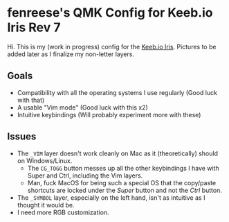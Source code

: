 # fenreese's QMK Config for Keeb.io Iris Rev 7

Hi. This is my (work in progress) config for the [Keeb.io Iris](https://keeb.io/products/iris-keyboard-split-ergonomic-keyboard). Pictures to be added later as I finalize my non-letter layers.

## Goals
- Compatibility with all the operating systems I use regularly (Good luck with that)
- A usable "Vim mode" (Good luck with this x2)
- Intuitive keybindings (Will probably experiment more with these)

## Issues
- The `_VIM` layer doesn't work cleanly on Mac as it (theoretically) should on Windows/Linux.
    - The `CG_TOGG` button messes up all the other keybindings I have with Super and Ctrl, including the Vim layers.
    - Man, fuck MacOS for being such a special OS that the copy/paste shortcuts are locked under the *Super* button and not the *Ctrl* button.
- The `_SYMBOL` layer, especially on the left hand, isn't as intuitive as I thought it would be.
- I need more RGB customization.
